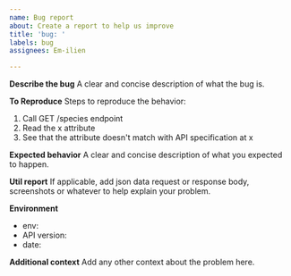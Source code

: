 ```yaml
---
name: Bug report
about: Create a report to help us improve
title: 'bug: '
labels: bug
assignees: Em-ilien

---
```


**Describe the bug**
A clear and concise description of what the bug is.

**To Reproduce**
Steps to reproduce the behavior:
1. Call GET /species endpoint
2. Read the x attribute
3. See that the attribute doesn't match with API specification at x

**Expected behavior**
A clear and concise description of what you expected to happen.

**Util report**
If applicable, add json data request or response body, screenshots or whatever to help explain your problem.

**Environment**
 - env: 
 - API version: 
 - date:

**Additional context**
Add any other context about the problem here.
